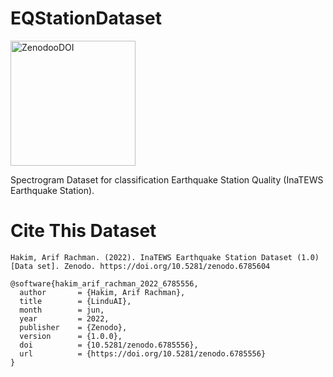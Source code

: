 # EQStationDataset

<a href="https://zenodo.org/record/6785604#.Yr6LXexBzFo"><img width="200" alt="ZenodooDOI" src="https://zenodo.org/badge/DOI/10.5281/zenodo.6785604.svg"/></a>

Spectrogram Dataset for classification Earthquake Station Quality (InaTEWS Earthquake Station).

<h1>Cite This Dataset</h1>

```
Hakim, Arif Rachman. (2022). InaTEWS Earthquake Station Dataset (1.0) [Data set]. Zenodo. https://doi.org/10.5281/zenodo.6785604
```
```
@software{hakim_arif_rachman_2022_6785556,
  author       = {Hakim, Arif Rachman},
  title        = {LinduAI},
  month        = jun,
  year         = 2022,
  publisher    = {Zenodo},
  version      = {1.0.0},
  doi          = {10.5281/zenodo.6785556},
  url          = {https://doi.org/10.5281/zenodo.6785556}
}
```
